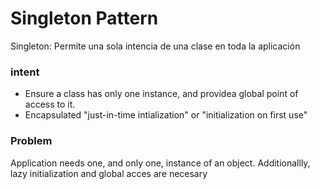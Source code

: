 # Singleton Pattern

Singleton: Permite una sola intencia de una clase en toda la aplicación

### intent

* Ensure a class has only one instance, and providea global point of access to it.
* Encapsulated "just-in-time intialization" or "initialization on first use"

### Problem

Application needs one, and only one, instance of an object. Additionallly, lazy initialization and global acces are necesary

